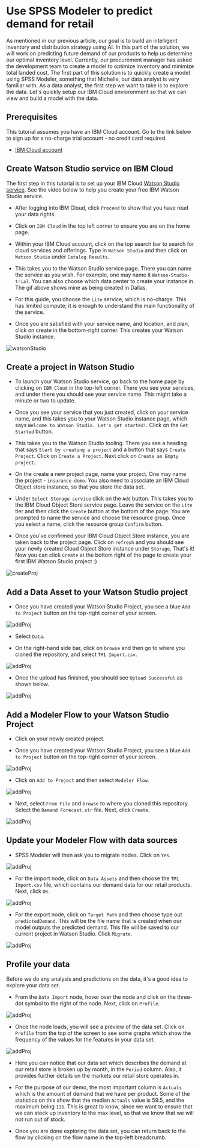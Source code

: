 # Use SPSS Modeler to predict demand for retail

As mentioned in our previous article, our goal is to build an intelligent inventory and distribution strategy using AI. In this part of the 
solution, we will work on predicting future demand of our products to help us determine our optimal inventory level. Currently, our 
procurement manager has asked the development team to create a model to optimize inventory and minimize total landed cost. The first 
part of this solution is to quickly create a model using SPSS Modeler, something that Michelle, our data analyst is very familiar with. As a 
data analyst, the first step we want to take is to explore the data. Let's quickly setup our IBM Cloud envioronment so that we can view and build a 
model with the data.

## Prerequisites

This tutorial assumes you have an IBM Cloud account. Go to the link below to sign up for a no-charge trial account - no credit card required.
  - [IBM Cloud account](https://tinyurl.com/y4mzxow5)

## Create Watson Studio service on IBM Cloud
The first step in this tutorial is to set up your IBM Cloud [Watson Studio service](https://cloud.ibm.com/catalog/services/watson-studio). See the video below to help you create your free
IBM Watson Studio service.

* After logging into IBM Cloud, click `Proceed` to show that you have read your data rights.

* Click on `IBM Cloud` in the top left corner to ensure you are on the home page.

* Within your IBM Cloud account, click on the top search bar to search for cloud services and offerings. Type in `Watson Studio` and then click on `Watson Studio` under `Catalog Results`.

* This takes you to the Watson Studio service page. There you can name the service as you wish. For example, one may name it 
`Watson-Studio-trial`. You can also choose which data center to create your instance in. The gif above shows mine as 
being created in Dallas.

* For this guide, you choose the `Lite` service, which is no-charge. This has limited compute; it is enough
to understand the main functionality of the service.

* Once you are satisfied with your service name, and location, and plan, click on create in the bottom-right corner. This creates your Watson Studio instance. 

![watsonStudio](https://media.github.ibm.com/user/79254/files/e493eb80-8626-11ea-87b5-f1c7cf8d50e0)

## Create a project in Watson Studio

* To launch your Watson Studio service, go back to the home page by clicking on `IBM Cloud` in the top-left corner. There you see your services, and under there you should see your service name. This might take a minute or two to update. 

* Once you see your service that you just created, click on your service name, and this takes you to your 
Watson Studio instance page, which says `Welcome to Watson Studio. Let's get started!`. Click on the `Get Started` button.

* This takes you to the Watson Studio tooling. There you see a heading that says `Start by creating a project` and a button that says `Create Project`. Click on `Create a Project`. Next click on `Create an Empty project`.

* On the create a new project page, name your project. One may name the project - `insurance-demo`. You also need to associate an IBM Cloud Object store instance, so that you store the data set.

* Under `Select Storage service` click on the `Add` button. This takes you to the IBM Cloud Object Store service page. Leave the service on the `Lite` tier and then click the `Create` button at the bottom of the page. You are prompted to name the service and choose the resource group. Once you select a name, click the resource group `Confirm` button. 

* Once you've confirmed your IBM Cloud Object Store instance, you are taken back to the project page. Click on `refresh` and you should see your newly created Cloud Object Store instance under `Storage`. That's it! Now you can click `Create` at the bottom right of the page to create your first IBM Watson Studio project :) 

![createProj](https://user-images.githubusercontent.com/10428517/81858932-5fab3c00-9519-11ea-9301-3f55d9e2e98d.gif)

## Add a Data Asset to your Watson Studio project

* Once you have created your Watson Studio Project, you see a blue `Add to Project` button on the top-right corner of your screen. 

![addProj](../images/addData.png)

* Select `Data`.

* On the right-hand side bar, click on `browse` and then go to where you cloned the repository, and select `TM1 Import.csv`.

![addProj](../images/browse.png)

* Once the upload has finished, you should see `Upload Successful` as shown below. 

![addProj](../images/success.png)

## Add a Modeler Flow to your Watson Studio Project

* Click on your newly created project.

* Once you have created your Watson Studio Project, you see a blue `Add to Project` button on the top-right corner of your screen. 

![addProj](../images/addProj.png)

* Click on `Add to Project` and then select `Modeler Flow`. 

![addProj](../images/modelerFlow.png)

* Next, select `From File` and `browse` to where you cloned this repository. Select the `Demand Forecast.str` file. Next, click `Create`.

![addProj](../images/newFlow.png)

## Update your Modeler Flow with data sources

* SPSS Modeler will then ask you to migrate nodes. Click on `Yes`.

![addProj](../images/migrate.png)

* For the import node, click on `Data Assets` and then choose the `TM1 Import.csv` file, which contains our demand data for our retail products. Next, click `OK`.

![addProj](../images/import.png)

* For the export node, click on `Target Path` and then choose type out `predictedDemand`. This will be the file name that is created when our model outputs the
predicted demand. This file will be saved to our current project in Watson Studio. Click `Migrate`.

![addProj](../images/export.png)

## Profile your data

Before we do any analysis and predictions on the data, it's 
a good idea to explore your data set. 

* From the `Data Import` node, hover over the node and 
click on the three-dot symbol to the right of the node. Next,
click on `Profile`.

![addProj](../images/profile.png)

* Once the node loads, you will see a preview of the data set.
Click on `Profile` from the top of the screen to see 
some graphs which show the frequency of the values for the
features in your data set. 

![addProj](../images/profile2.png)

* Here you can notice that our data set which describes the 
demand at our retail store is broken up by 
month, in the `Period` column. Also, it provides further 
details on the markets our retail store operates in. 

* For the purpose of our demo, the most important column is `Actuals`
which is the amount of demand that we have per product. Some of the 
statistics on this show that the median `Actuals` value is 59.5, and 
the maximum being `115`. This is great to know, since we want to ensure
that we can stock up inventory to the max level, so that we know that 
we will not run out of stock. 

* Once you are done exploring the data set, you can return back to the flow
by clicking on the flow name in the top-left breadcrumb.

